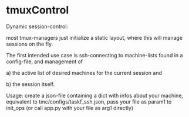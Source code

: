 # tmuxControl

Dynamic session-control:

most tmux-managers just initialize a static layout, where this will manage sessions on the fly.

The first intended use case is ssh-connecting to machine-lists found in a config-file, and management of

a) the active list of desired machines for the current session and

b) the session itself.

Usage: create a json-file containing a dict with infos about your machine, equivalent to tmc/configs/taskf_ssh.json,
pass your file as param1 to init_ops (or call app.py with your file as arg1 directly)
